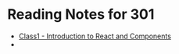 # Reading Notes for 301
- [Class1 - Introduction to React and Components](/301/Class01/Class-01.md)
- []()